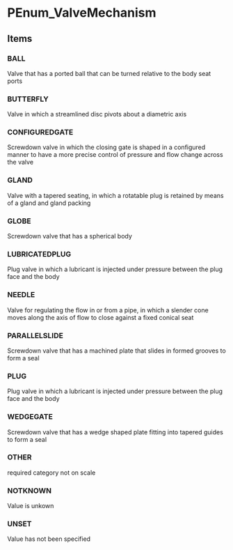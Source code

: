 # PEnum_ValveMechanism

## Items

### BALL
Valve that has a ported ball that can be turned relative to the body seat ports

### BUTTERFLY
Valve in which a streamlined disc pivots about a diametric axis

### CONFIGUREDGATE
Screwdown valve in which the closing gate is shaped in a configured manner to have a more precise control of pressure and flow change across the valve

### GLAND
Valve with a tapered seating, in which a rotatable plug is retained by means of a gland and gland packing

### GLOBE
Screwdown valve that has a spherical body

### LUBRICATEDPLUG
Plug valve in which a lubricant is injected under pressure between the plug face and the body

### NEEDLE
Valve for regulating the flow in or from a pipe, in which a slender cone moves along the axis of flow to close against a fixed conical seat

### PARALLELSLIDE
Screwdown valve that has a machined plate that slides in formed grooves to form a seal

### PLUG
Plug valve in which a lubricant is injected under pressure between the plug face and the body

### WEDGEGATE
Screwdown valve that has a wedge shaped plate fitting into tapered guides to form a seal

### OTHER
required category not on scale

### NOTKNOWN
Value is unkown

### UNSET
Value has not been specified
